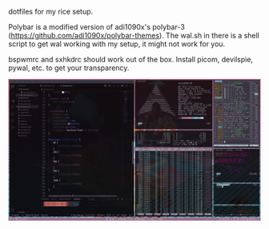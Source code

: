dotfiles for my rice setup.

Polybar is a modified version of adi1090x's polybar-3 (https://github.com/adi1090x/polybar-themes). The wal.sh in there is a shell script to get wal working with my setup, it might not work for you.

bspwmrc and sxhkdrc should work out of the box. Install picom, devilspie, pywal, etc. to get your transparency.

![Screenshot](/screenshot.png)

